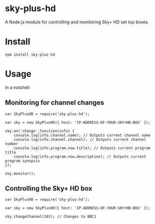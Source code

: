 sky-plus-hd
===

A Node.js module for controlling and monitoring Sky+ HD set top boxes.

Install
===
    npm install sky-plus-hd
    
Usage
===

In a nutshell:

Monitoring for channel changes
---

    var SkyPlusHD = require('sky-plus-hd');
    
    var sky = new SkyPlusHD({ host: 'IP-ADDRESS-OF-YOUR-SKY+HD-BOX' });
    
    sky.on('change',function(info) {
        console.log(info.channel.name); // Outputs current channel name
        console.log(info.channel.channel); // Outputs current channel number
        console.log(info.program.now.title); // Outputs current program title
        console.log(info.program.now.description); // Outputs current program synopsis
    });
    
    sky.monitor();
    
    
Controlling the Sky+ HD box
---

    var SkyPlusHD = require('sky-plus-hd');
    
    var sky = new SkyPlusHD({ host: 'IP-ADDRESS-OF-YOUR-SKY+HD-BOX' });
    
    sky.changeChannel(101); // Changes to BBC1
